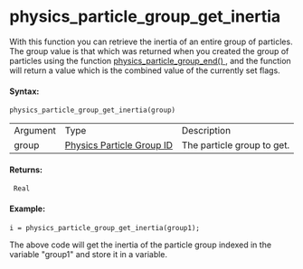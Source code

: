 # physics_particle_group_get_inertia

With this function you can retrieve the inertia of an entire group of
particles. The group value is that which was returned when you created
the group of particles using the function [ physics_particle_group_end()
](physics_particle_group_end) , and the function will return a value
which is the combined value of the currently set flags.

#### Syntax:

``` gml
physics_particle_group_get_inertia(group)
```

|          |                                                                                                                                           |                            |
|----------|-------------------------------------------------------------------------------------------------------------------------------------------|----------------------------|
| Argument | Type                                                                                                                                      | Description                |
| group    |  [Physics Particle Group ID](../../../../../GameMaker_Language/GML_Reference/Physics/Soft_Body_Particles/physics_particle_group_end)  | The particle group to get. |

#### Returns:

``` gml
 Real
```

#### Example:

``` gml
i = physics_particle_group_get_inertia(group1);
```

The above code will get the inertia of the particle group indexed in the
variable "group1" and store it in a variable.
